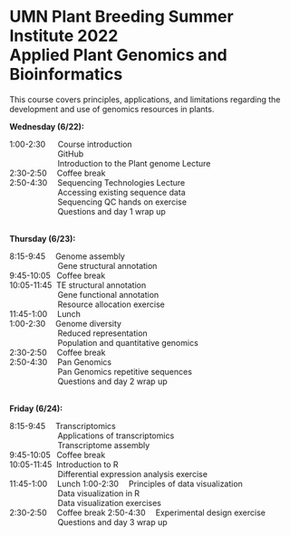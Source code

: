 # UMN Plant Breeding Summer Institute 2022<br/>Applied Plant Genomics and Bioinformatics
This course covers principles, applications, and limitations regarding the development and use of genomics resources in plants. 

**Wednesday (6/22):** 

1:00-2:30&emsp;&nbsp;	Course introduction<br />
&emsp;&emsp;&emsp;&emsp;&emsp;&ensp;&nbsp;	GitHub<br />
&emsp;&emsp;&emsp;&emsp;&emsp;&ensp;&nbsp;	Introduction to the Plant genome Lecture<br />
2:30-2:50&emsp;	Coffee break<br />
2:50-4:30&emsp;	Sequencing Technologies Lecture<br />
&emsp;&emsp;&emsp;&emsp;&emsp;&ensp;&nbsp;	Accessing existing sequence data<br />
&emsp;&emsp;&emsp;&emsp;&emsp;&ensp;&nbsp;	Sequencing QC hands on exercise<br />
&emsp;&emsp;&emsp;&emsp;&emsp;&ensp;&nbsp;	Questions and day 1 wrap up<br /><br />


**Thursday (6/23):** 

8:15-9:45&emsp;	Genome assembly<br />
&emsp;&emsp;&emsp;&emsp;&emsp;&ensp;&nbsp;	Gene structural annotation<br />
9:45-10:05&ensp;	Coffee break<br />
10:05-11:45&nbsp;	TE structural annotation<br />
&emsp;&emsp;&emsp;&emsp;&emsp;&ensp;&nbsp;	Gene functional annotation<br />
&emsp;&emsp;&emsp;&emsp;&emsp;&ensp;&nbsp;	Resource allocation exercise<br />
11:45-1:00&emsp;	Lunch<br />
1:00-2:30&emsp;	Genome diversity<br />
&emsp;&emsp;&emsp;&emsp;&emsp;&ensp;&nbsp;	Reduced representation<br />
&emsp;&emsp;&emsp;&emsp;&emsp;&ensp;&nbsp;	Population and quantitative genomics<br />
2:30-2:50&emsp;	Coffee break<br />
2:50-4:30&emsp;	Pan Genomics<br />
&emsp;&emsp;&emsp;&emsp;&emsp;&ensp;&nbsp;	Pan Genomics repetitive sequences<br />
&emsp;&emsp;&emsp;&emsp;&emsp;&ensp;&nbsp;	Questions and day 2 wrap up<br /><br />


**Friday (6/24):** 

8:15-9:45&emsp;		Transcriptomics<br />
&emsp;&emsp;&emsp;&emsp;&emsp;&ensp;&nbsp;	Applications of transcriptomics<br />
&emsp;&emsp;&emsp;&emsp;&emsp;&ensp;&nbsp;	Transcriptome assembly<br />
9:45-10:05&ensp;		Coffee break<br />
10:05-11:45&nbsp;		Introduction to R<br />
&emsp;&emsp;&emsp;&emsp;&emsp;&ensp;&nbsp;	Differential expression analysis exercise<br />
11:45-1:00&emsp;		Lunch
1:00-2:30&emsp;		Principles of data visualization<br />
&emsp;&emsp;&emsp;&emsp;&emsp;&ensp;&nbsp;	Data visualization in R<br />
&emsp;&emsp;&emsp;&emsp;&emsp;&ensp;&nbsp;	Data visualization exercises<br />
2:30-2:50&emsp;		Coffee break
2:50-4:30&emsp;		Experimental design exercise<br />
&emsp;&emsp;&emsp;&emsp;&emsp;&ensp;&nbsp;	Questions and day 3 wrap up<br />


